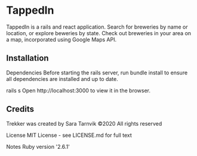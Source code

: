 # TappedIn
TappedIn is a rails and react application. Search for breweries by name or location, or explore beweries by state. Check out breweries in your area on a map, incorporated using Google Maps API.

## Installation
Dependencies Before starting the rails server, run bundle install to ensure all dependencies are installed and up to date.

rails s Open http://localhost:3000 to view it in the browser.

## Credits
Trekker was created by Sara Tarnvik ©2020 All rights reserved

License MIT License - see LICENSE.md for full text

Notes Ruby version '2.6.1'
